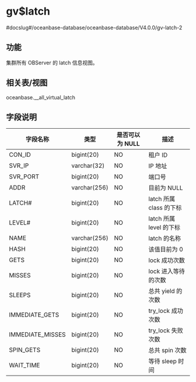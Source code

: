 gv$latch 
=============================
#docslug#/oceanbase-database/oceanbase-database/V4.0.0/gv-latch-2


功能 
-----------

集群所有 OBServer 的 latch 信息视图。

相关表/视图 
---------------

oceanbase.__all_virtual_latch

字段说明 
-------------



|     **字段名称**     |    **类型**    | **是否可以为 NULL** |       **描述**       |
|------------------|--------------|----------------|--------------------|
| CON_ID           | bigint(20)   | NO             | 租户 ID              |
| SVR_IP           | varchar(32)  | NO             | IP 地址              |
| SVR_PORT         | bigint(20)   | NO             | 端口号                |
| ADDR             | varchar(256) | NO             | 目前为 NULL           |
| LATCH#           | bigint(20)   | NO             | latch 所属 class 的下标 |
| LEVEL#           | bigint(20)   | NO             | latch 所属 level 的下标 |
| NAME             | varchar(256) | NO             | latch 的名称          |
| HASH             | bigint(20)   | NO             | 该值目前为 0            |
| GETS             | bigint(20)   | NO             | lock 成功次数          |
| MISSES           | bigint(20)   | NO             | lock 进入等待的次数       |
| SLEEPS           | bigint(20)   | NO             | 总共 yield 的次数       |
| IMMEDIATE_GETS   | bigint(20)   | NO             | try_lock 成功次数      |
| IMMEDIATE_MISSES | bigint(20)   | NO             | try_lock 失败次数      |
| SPIN_GETS        | bigint(20)   | NO             | 总共 spin 次数         |
| WAIT_TIME        | bigint(20)   | NO             | 等待 sleep 时间        |



